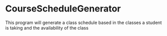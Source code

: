 # CourseScheduleGenerator
This program will generate a class schedule based in the classes a student is taking and the availability of the class
